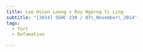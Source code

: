 ```yaml
---
title: Lee Hsien Loong v Roy Ngerng Yi Ling 
subtitle: "[2014] SGHC 230 / 07\_November\_2014"
tags:
  - Tort
  - Defamation

---
```


